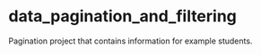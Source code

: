 # data_pagination_and_filtering
 Pagination project that contains information for example students.
